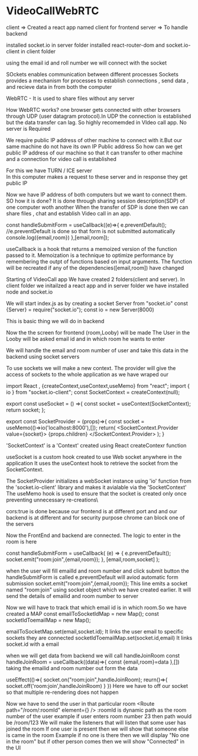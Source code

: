 # VideoCallWebRTC
client => Created a react app named client for frontend
server => To handle backend 

installed socket.io in server folder
installed react-router-dom and socket.io-client in client folder




using the email id and roll number we will connect with the socket 

SOckets enables communication between different processes
Sockets provides a mechanism for processes to establish connections , send data , and recieve data in from both the computer

WebRTC - It is used to share files without any server

How WebRTC works?
one browser gets connected with other browsers through UDP (user datagram protocol).In UDP the connection is established but the data transfer can lag. So highly recomemded in VIdeo call app. 
No server is Required

We require public IP address of other machine to connect with it.But our same machine do not have its own IP Public address So how can we get public IP address of our machine so that it can transfer to other machine and a connection for video call is established

For this we have TURN / ICE server  
In this computer makes a request to these server and in response they get public IP

Now we have IP address of both computers but we want to connect them. SO how it is done?
It is done through sharing session description(SDP) of one computer woth another
When the transfer of SDP is done then we can share files , chat and establish Video call in an app.


const handleSubmitForm = useCallback((e)=>{
        e.preventDefault(); //e.preventDefault is done so that form is not submitted automatically
        console.log({email,room})
    },[email,room]);

useCallback is a hook that returns a memoized version of the function passed to it. Memoization is a technique to optimize performance by remembering the outpt of functions based on input arguments. The function will be recreated if any of the dependencies([email,room]) have changed



Starting of VideoCall app 
We have created 2 folders(client and server). In client folder we initailzed a react app and in server folder we have installed node and socket.io

We will start index.js as by creating a socket Server from "socket.io" 
const {Server} = require("socket.io");
const io = new Server(8000)

This is basic thing we will do in backend


Now the the screen for frontend (room,Looby) will be made
The User in the Looby will be asked email id and in which room he wants to enter

We will handle the email and room number of user and take this data in the backend using socket servers

To use sockets we will make a new context. The provider will give the access of sockets to the whole application as we have wraped our <SocketProvider> <App> </SocketProvider>

import React , {createContext,useContext,useMemo}  from "react";
import { io } from "socket.io-client";
const SocketContext = createContext(null);

export const useSocket = () =>{
    const socket = useContext(SocketContext);
    return socket;
};

export const SocketProvider = (props)=>{
    const socket = useMemo(()=>io('localhost:8000'),[]);
    return(
        <SocketContext.Provider value={socket}>
            {props.children}
        </SocketContext.Provider>
    );
}


'SocketContext' is a 'Context' created using React createContexr function

useSocket is a custom hook created to use Web socket anywhere in the application It uses the useContext hook to retrieve the socket from the SocketContext.

The SocketProvider initializes a webSocket instance using 'io' function from the 'socket.io-client' library and makes it avialable via the 'SocketContext'
The useMemo hook is used to ensure that the socket is created only once preventing unnecessary re-creations\

cors:true is done because our frontend is at different port and and our backend is at different and for security purpose chrome can block one of the servers

Now the FrontEnd and backend are connected. The logic to enter in the room is here

const handleSubmitForm = useCallback(
    (e) => {
        e.preventDefault();
        socket.emit("room:join",{email,room});
    }, [email,room,socket]
);

when the user will fill emailId and room number and click submit button the handleSubmitForm is called 
e.preventDefault will aviod automatic form submission
socket.emit("room:join",{email,room}); This line emits a socket named "room:join" using socket object which we have created earlier. It will send the details of emailid and room number to server

Now we will have to track that which email id is in which room.So we have created a MAP
const emailToSocketIdMap = new Map();
const socketIdToemailMap = new Map();

emailToSocketMap.set(email,socket.id);
It links the user email to specific sockets they are connected 
socketIdToemailMap.set(socket.id,email)
It links socket.id with a email

when we will get data from backend we will call handleJoinRoom
const handleJoinRoom = useCallback((data)=>{
    const {email,room}=data
},[])
taking the emailid and room number out form the data

useEffect(()=>{
    socket.on("room:join",handleJoinRoom);
    reurn()=>{
        socket.off('room:join',handleJoinRoom)
    } 
})
Here we have to off our socket so that multiple re-rendering does not happen

Now we have to send the user in that particular room
<Route path="/room/:roomId" element={<RoomPage />} />
:roomId is dynamic path as the room number of the user example if user enters room number 23 then path would be /room/123
We will make the listeners that will listen that some user has joined the room 
If one user is present then we will show that someone else is came in the room
Example if no one is there then we will display "No one in the room" but if other person comes then we will show "Connected" in the UI